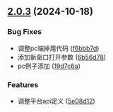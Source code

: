 ## [2.0.3](https://github.com/WorkPlusFE/js-sdk/compare/v2.0.2...v2.0.3) (2024-10-18)


### Bug Fixes

* 调整pc端掉用代码 ([f6bbb7d](https://github.com/WorkPlusFE/js-sdk/commit/f6bbb7d8efc2ddefe5de44f95d8a77bd44872402))
* 添加新窗口打开参数 ([6b56d78](https://github.com/WorkPlusFE/js-sdk/commit/6b56d78b693bac876faceaca787f51611e7888f9))
* pc例子添加 ([19d7c6a](https://github.com/WorkPlusFE/js-sdk/commit/19d7c6a1b5187b2b35103b56515cb65319bff46d))


### Features

* 调整平台api定义 ([5e08d12](https://github.com/WorkPlusFE/js-sdk/commit/5e08d12308a220f82825a7ef3f1d457239b3b140))



